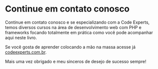 # Continue em contato conosco

Continue em contato conosco e se especializando com a Code Experts, temos diversos cursos na área de desenvolvimento web com PHP e frameworks focando totalmente em prática como você pode acompanhar aqui neste livro.

Se você gosta de aprender colocando a mão na massa acesse já [codeexperts.com.br](https://codeexperts.com.br).

Mais uma vez obrigado e meu sinceros de desejo de sucesso sempre!

 